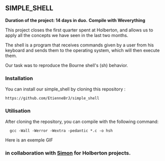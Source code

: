 ## SIMPLE_SHELL

**Duration of the project: 14 days in duo.**
**Compile with Weverything**

This project closes the first quarter spent at Holberton, and allows us to apply all the concepts we have seen in the last two months.

The shell is a program that receives commands given by a user from his keyboard and sends them to the operating system, which will then execute them.

Our task was to reproduce the Bourne shell's (sh) behavior.
 
### Installation
       
You can install our simple_shell by cloning this repository :

    https://github.com/EtienneBrJ/simple_shell

### Utilisation

After cloning the repository, you can compile with the following command:

      gcc -Wall -Werror -Wextra -pedantic *.c -o hsh

Here is an exemple GIF 

### in collaboration with [Simon](https://github.com/SimonBr017 "GitHub") for Holberton projects.
